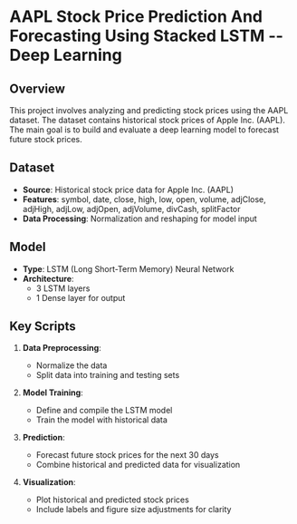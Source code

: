 # AAPL Stock Price Prediction And Forecasting Using Stacked LSTM -- Deep Learning

## Overview

This project involves analyzing and predicting stock prices using the AAPL dataset. The dataset contains historical stock prices of Apple Inc. (AAPL). The main goal is to build and evaluate a deep learning model to forecast future stock prices.

## Dataset

- **Source**: Historical stock price data for Apple Inc. (AAPL)
- **Features**: symbol, date, close, high, low, open, volume, adjClose, adjHigh, adjLow, adjOpen, adjVolume, divCash, splitFactor
- **Data Processing**: Normalization and reshaping for model input

## Model

- **Type**: LSTM (Long Short-Term Memory) Neural Network
- **Architecture**:
  - 3 LSTM layers
  - 1 Dense layer for output

## Key Scripts

1. **Data Preprocessing**:
   - Normalize the data
   - Split data into training and testing sets

2. **Model Training**:
   - Define and compile the LSTM model
   - Train the model with historical data

3. **Prediction**:
   - Forecast future stock prices for the next 30 days
   - Combine historical and predicted data for visualization

4. **Visualization**:
   - Plot historical and predicted stock prices
   - Include labels and figure size adjustments for clarity